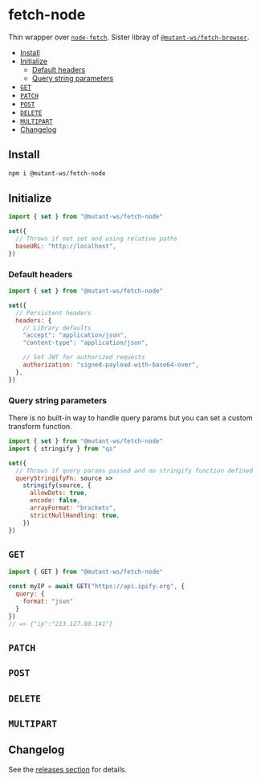 <!-- markdownlint-disable line-length -->

# fetch-node

Thin wrapper over [`node-fetch`](https://github.com/node-fetch/node-fetch). Sister libray of [`@mutant-ws/fetch-browser`](https://github.com/mutant-ws/fetch-browser).

<!-- vim-markdown-toc GFM -->

* [Install](#install)
* [Initialize](#initialize)
  * [Default headers](#default-headers)
  * [Query string parameters](#query-string-parameters)
* [`GET`](#get)
* [`PATCH`](#patch)
* [`POST`](#post)
* [`DELETE`](#delete)
* [`MULTIPART`](#multipart)
* [Changelog](#changelog)

<!-- vim-markdown-toc -->

## Install

```bash
npm i @mutant-ws/fetch-node
```

## Initialize

```javascript
import { set } from "@mutant-ws/fetch-node"

set({
  // Throws if not set and using relative paths
  baseURL: "http://localhost",
})
```

### Default headers

```javascript
import { set } from "@mutant-ws/fetch-node"

set({
  // Persistent headers
  headers: {
    // Library defaults
    "accept": "application/json",
    "content-type": "application/json",

    // Set JWT for authorized requests
    authorization: "signed-payload-with-base64-over",
  },
})
```

### Query string parameters

There is no built-in way to handle query params but you can set a custom
transform function.

```javascript
import { set } from "@mutant-ws/fetch-node"
import { stringify } from "qs"

set({
  // Throws if query params passed and no stringify function defined
  queryStringifyFn: source =>
    stringify(source, {
      allowDots: true,
      encode: false,
      arrayFormat: "brackets",
      strictNullHandling: true,
    })
})
```

## `GET`

```javascript
import { GET } from "@mutant-ws/fetch-node"

const myIP = await GET("https://api.ipify.org", {
  query: {
    format: "json"
  }
})
// => {"ip":"213.127.80.141"}
```

## `PATCH`

## `POST`

## `DELETE`

## `MULTIPART`

## Changelog

See the [releases section](https://github.com/mutant-ws/fetch-node/releases) for details.
